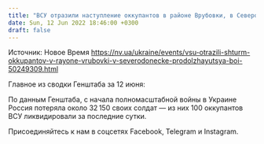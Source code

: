 ```yaml
---
title: "ВСУ отразили наступление оккупантов в районе Врубовки, в Северодонецке продолжаются бои — Генштаб"
date: Sun, 12 Jun 2022 18:46:00 +0300
draft: false
---
```

Источник: Новое Время https://nv.ua/ukraine/events/vsu-otrazili-shturm-okkupantov-v-rayone-vrubovki-v-severodonecke-prodolzhayutsya-boi-50249309.html


Главное из сводки Генштаба за 12 июня:

По данным Генштаба, с начала полномасштабной войны в Украине Россия потеряла около 32 150 своих солдат — из них 100 оккупантов ВСУ ликвидировали за последние сутки.

Присоединяйтесь к нам в соцсетях Facebook, Telegram и Instagram.
